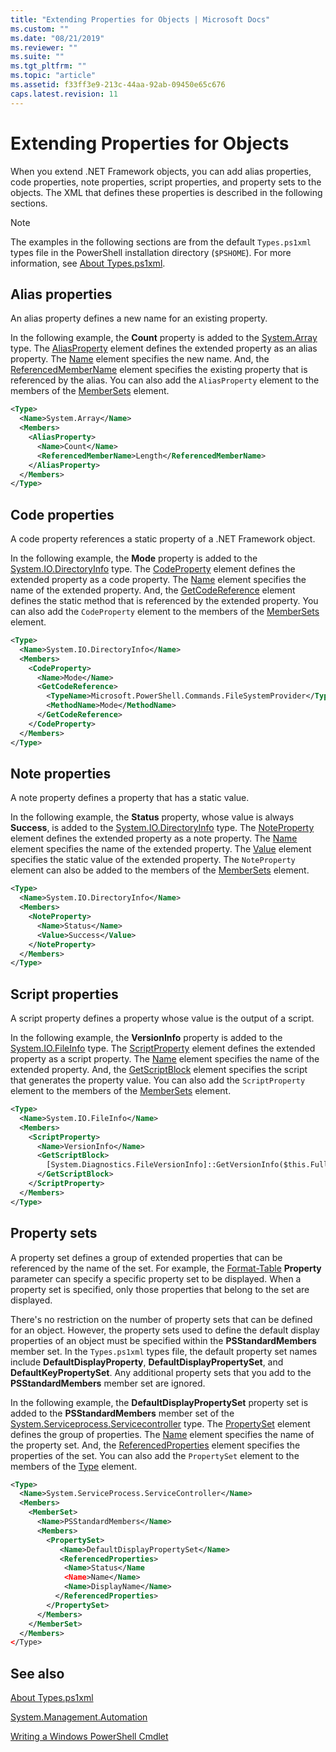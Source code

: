 ```yaml
---
title: "Extending Properties for Objects | Microsoft Docs"
ms.custom: ""
ms.date: "08/21/2019"
ms.reviewer: ""
ms.suite: ""
ms.tgt_pltfrm: ""
ms.topic: "article"
ms.assetid: f33ff3e9-213c-44aa-92ab-09450e65c676
caps.latest.revision: 11
---
```


# Extending Properties for Objects

When you extend .NET Framework objects, you can add alias properties, code properties, note
properties, script properties, and property sets to the objects. The XML that defines these
properties is described in the following sections.

> [!NOTE]
> The examples in the following sections are from the default `Types.ps1xml` types file in the
> PowerShell installation directory (`$PSHOME`). For more information, see [About Types.ps1xml](/powershell/module/microsoft.powershell.core/about/about_types.ps1xml).

## Alias properties

An alias property defines a new name for an existing property.

In the following example, the **Count** property is added to the [System.Array](/dotnet/api/System.Array)
type. The [AliasProperty](/dotnet/api/system.management.automation.psaliasproperty) element defines
the extended property as an alias property. The [Name](/dotnet/api/system.management.automation.psmemberinfo.name)
element specifies the new name. And, the
[ReferencedMemberName](/dotnet/api/system.management.automation.psaliasproperty.referencedmembername)
element specifies the existing property that is referenced by the alias. You can also add the
`AliasProperty` element to the members of the [MemberSets](/dotnet/api/system.management.automation.psmemberset)
element.

```xml
<Type>
  <Name>System.Array</Name>
  <Members>
    <AliasProperty>
      <Name>Count</Name>
      <ReferencedMemberName>Length</ReferencedMemberName>
    </AliasProperty>
  </Members>
</Type>
```

## Code properties

A code property references a static property of a .NET Framework object.

In the following example, the **Mode** property is added to the [System.IO.DirectoryInfo](/dotnet/api/System.IO.DirectoryInfo)
type. The [CodeProperty](/dotnet/api/system.management.automation.pscodeproperty) element defines
the extended property as a code property. The [Name](/dotnet/api/system.management.automation.psmemberinfo.name)
element specifies the name of the extended property. And, the [GetCodeReference](/dotnet/api/system.management.automation.pscodeproperty.gettercodereference)
element defines the static method that is referenced by the extended property. You can also add the
`CodeProperty` element to the members of the [MemberSets](/dotnet/api/system.management.automation.psmemberset)
element.

```xml
<Type>
  <Name>System.IO.DirectoryInfo</Name>
  <Members>
    <CodeProperty>
      <Name>Mode</Name>
      <GetCodeReference>
        <TypeName>Microsoft.PowerShell.Commands.FileSystemProvider</TypeName>
        <MethodName>Mode</MethodName>
      </GetCodeReference>
    </CodeProperty>
  </Members>
</Type>
```

## Note properties

A note property defines a property that has a static value.

In the following example, the **Status** property, whose value is always **Success**, is added to
the [System.IO.DirectoryInfo](/dotnet/api/System.IO.DirectoryInfo) type. The [NoteProperty](/dotnet/api/system.management.automation.psnoteproperty)
element defines the extended property as a note property. The [Name](/dotnet/api/system.management.automation.psmemberinfo.name)
element specifies the name of the extended property. The [Value](/dotnet/api/system.management.automation.psnoteproperty.value)
element specifies the static value of the extended property. The `NoteProperty` element can also be
added to the members of the [MemberSets](/dotnet/api/system.management.automation.psmemberset)
element.

```xml
<Type>
  <Name>System.IO.DirectoryInfo</Name>
  <Members>
    <NoteProperty>
      <Name>Status</Name>
      <Value>Success</Value>
    </NoteProperty>
  </Members>
</Type>
```

## Script properties

A script property defines a property whose value is the output of a script.

In the following example, the **VersionInfo** property is added to the [System.IO.FileInfo](/dotnet/api/System.IO.FileInfo)
type. The [ScriptProperty](/dotnet/api/system.management.automation.psscriptproperty) element
defines the extended property as a script property. The [Name](/dotnet/api/system.management.automation.psmemberinfo.name)
element specifies the name of the extended property. And, the [GetScriptBlock](/dotnet/api/system.management.automation.psscriptproperty.getterscript)
element specifies the script that generates the property value. You can also add the
`ScriptProperty` element to the members of the [MemberSets](/dotnet/api/system.management.automation.psmemberset)
element.

```xml
<Type>
  <Name>System.IO.FileInfo</Name>
  <Members>
    <ScriptProperty>
      <Name>VersionInfo</Name>
      <GetScriptBlock>
        [System.Diagnostics.FileVersionInfo]::GetVersionInfo($this.FullName)
      </GetScriptBlock>
    </ScriptProperty>
  </Members>
</Type>
```

## Property sets

A property set defines a group of extended properties that can be referenced by the name of the set.
For example, the [Format-Table](/powershell/module/Microsoft.PowerShell.Utility/Format-Table)
**Property** parameter can specify a specific property set to be displayed. When a property set is
specified, only those properties that belong to the set are displayed.

There's no restriction on the number of property sets that can be defined for an object. However,
the property sets used to define the default display properties of an object must be specified
within the **PSStandardMembers** member set. In the `Types.ps1xml` types file, the default property
set names include **DefaultDisplayProperty**, **DefaultDisplayPropertySet**, and
**DefaultKeyPropertySet**. Any additional property sets that you add to the **PSStandardMembers**
member set are ignored.

In the following example, the **DefaultDisplayPropertySet** property set is added to the
**PSStandardMembers** member set of the [System.Serviceprocess.Servicecontroller](/dotnet/api/System.ServiceProcess.ServiceController)
type. The [PropertySet](/dotnet/api/system.management.automation.pspropertyset) element defines the
group of properties. The [Name](/dotnet/api/system.management.automation.psmemberinfo.name) element
specifies the name of the property set. And, the
[ReferencedProperties](/dotnet/api/system.management.automation.pspropertyset.referencedpropertynames)
element specifies the properties of the set. You can also add the `PropertySet` element to the
members of the [Type](/dotnet/api/system.management.automation.pstypename) element.

```xml
<Type>
  <Name>System.ServiceProcess.ServiceController</Name>
  <Members>
    <MemberSet>
      <Name>PSStandardMembers</Name>
      <Members>
        <PropertySet>
           <Name>DefaultDisplayPropertySet</Name>
           <ReferencedProperties>
            <Name>Status</Name
            <Name>Name</Name>
            <Name>DisplayName</Name>
          </ReferencedProperties>
        </PropertySet>
      </Members>
    </MemberSet>
  </Members>
</Type>
```

## See also

[About Types.ps1xml](/powershell/module/microsoft.powershell.core/about/about_types.ps1xml)

[System.Management.Automation](/dotnet/api/System.Management.Automation)

[Writing a Windows PowerShell Cmdlet](./writing-a-windows-powershell-cmdlet.md)
